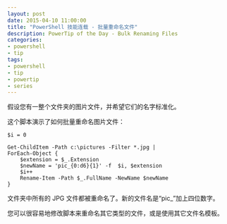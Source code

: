 ```yaml
---
layout: post
date: 2015-04-10 11:00:00
title: "PowerShell 技能连载 - 批量重命名文件"
description: PowerTip of the Day - Bulk Renaming Files
categories:
- powershell
- tip
tags:
- powershell
- tip
- powertip
- series
---
```

假设您有一整个文件夹的图片文件，并希望它们的名字标准化。

这个脚本演示了如何批量重命名图片文件：

    $i = 0
    
    Get-ChildItem -Path c:\pictures -Filter *.jpg |
    ForEach-Object {
        $extension = $_.Extension
        $newName = 'pic_{0:d6}{1}' -f  $i, $extension
        $i++
        Rename-Item -Path $_.FullName -NewName $newName 
    }

文件夹中所有的 JPG 文件都被重命名了。新的文件名是“pic_”加上四位数字。

您可以很容易地修改脚本来重命名其它类型的文件，或是使用其它文件名模板。

<!--本文国际来源：[Bulk Renaming Files](http://community.idera.com/powershell/powertips/b/tips/posts/bulk-re-naming-files)-->
